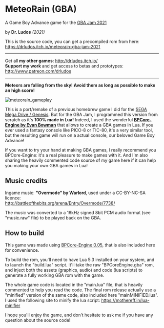 # MeteoRain (GBA)


A Game Boy Advance game for the [GBA Jam 2021](https://itch.io/jam/gbajam21)

by **Dr. Ludos** *(2021)*

This is the source code, you can get a precompiled rom from here: \
https://drludos.itch.io/meteorain-gba-jam-2021

 
***
Get all **my other games**: http://drludos.itch.io/ \
**Support my work** and get access to betas and prototypes:\
http://www.patreon.com/drludos
***

**Meteors are falling from the sky! Avoid them as long as possible to make an high score!**

![meteorain_gameplay](https://user-images.githubusercontent.com/42076899/124360581-f3aefa00-dc2a-11eb-8335-5b5ec7418855.gif)

This is a port/remake of a previous homebrew game I did for the [SEGA Mega Drive / Genesis](https://drludos.itch.io/meteorain-gameshell-jam-1). But for the GBA Jam, I programmed this version from scratch as it's **100% made in Lua!** Indeed, I used the wonderful **[BPCore-Engine by Evan Bowman](https://github.com/evanbowman/BPCore-Engine  )** that allows to create a GBA games in Lua. If you ever used a fantasy console like PICO-8 or TIC-80, it's a very similar tool, but the resulting game will run on a actual console, our beloved Game Boy Advance! 

If you want to try your hand at making GBA games, I really recommend you BPCore-Engine: it's a real pleasure to make games with it. And I'm also sharing the heavily commented code source of my game here if it can help you making your own GBA games in Lua!

## Music credits

Ingame music: **"Overmode" by Warlord**, used under a CC-BY-NC-SA licence:\
http://battleofthebits.org/arena/Entry/Overmode/7738/  

The music was converted to a 16kHz signed 8bit PCM audio format (see "music.raw" file) to be played back on the GBA.

## How to build

This game was made using [BPCore-Engine 0.05](https://github.com/evanbowman/BPCore-Engine/releases/tag/0.0.5), that is also included here for convenience.

To build the rom, you'll need to have Lua 5.3 installed on your system, and to launch the "build.lua" script. It'll take the raw "BPCoreEngine.gba" rom, and inject both the assets (graphics, audio) and code (lua scripts) to generate a fully working GBA rom with the game.

The whole game code is located in the "main.lua" file, that is heavily commented to help you read the code. The final rom release actually use a "minified" version of the same code, also included here "mainMINIFIED.lua". I used the following site to minify the lua script: https://mothereff.in/lua-minifier

I hope you'll enjoy the game, and don't hesitate to ask me if you have any question about the source code!
